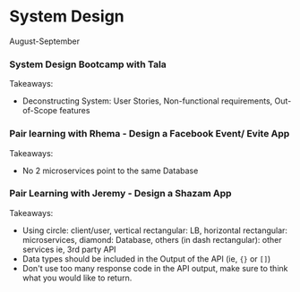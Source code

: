 # System Design 

August-September

### System Design Bootcamp with Tala
Takeaways: 
- Deconstructing System: User Stories, Non-functional requirements, Out-of-Scope features 

### Pair learning with Rhema - Design a Facebook Event/ Evite App
Takeaways: 
- No 2 microservices point to the same Database 

### Pair Learning with Jeremy - Design a Shazam App
Takeaways:
- Using circle: client/user, vertical rectangular: LB, horizontal rectangular: microservices, diamond: Database, others (in dash rectangular): other services ie, 3rd party API
- Data types should be included in the Output of the API (ie, `{}` or `[]`)
- Don't use too many response code in the API output, make sure to think what you would like to return. 


